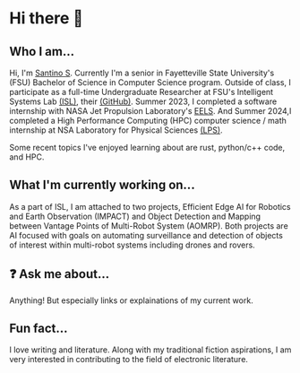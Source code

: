 # Hi there 👋

## Who I am...
Hi, I'm [Santino S](https://www.linkedin.com/in/santino-sini-53450811b/). Currently I'm a senior in Fayetteville State University's (FSU) Bachelor of Science in Computer Science program. Outside of class, I participate as a full-time Undergraduate Researcher at FSU's Intelligent Systems Lab [(ISL)](https://www.uncfsu.edu/academics/colleges-schools-and-departments/lloyd-college-of-health-science-and-technology/department-of-mathematics-and-computer-science/intelligent-systems-laboratory), their [(GitHub)](https://github.com/ISL-INTELLIGENT-SYSTEMS-LAB). Summer 2023, I completed a software internship with NASA Jet Propulsion Laboratory's [EELS](https://www.jpl.nasa.gov/robotics-at-jpl/eels). And Summer 2024,I completed a High Performance Computing (HPC) computer science / math internship at NSA Laboratory for Physical Sciences [(LPS)](https://www.lps.umd.edu/). 

Some recent topics I've enjoyed learning about are rust, python/c++ code, and HPC.

## What I'm currently working on...
As a part of ISL, I am attached to two projects, Efficient Edge AI for Robotics and Earth Observation (IMPACT) and Object Detection and Mapping between Vantage Points of Multi-Robot System (AOMRP). Both projects are AI focused with goals on automating surveillance and detection of objects of interest within multi-robot systems including drones and rovers.

## ❓ Ask me about...
Anything! But especially links or explainations of my current work.

## Fun fact...
I love writing and literature. Along with my traditional fiction aspirations, I am very interested in contributing to the field of electronic literature. 

<!--
**oTinoSan/oTinoSan** is a ✨ _special_ ✨ repository because its `README.md` (this file) appears on your GitHub profile.

Here are some ideas to get you started:

- 🔭 I’m currently working on ...
- 🌱 I’m currently learning ...
- 👯 I’m looking to collaborate on ...
- 🤔 I’m looking for help with ...
- 💬 Ask me about ...
- 📫 How to reach me: ...
- 😄 Pronouns: ...
- ⚡ Fun fact: ...
-->
